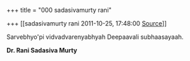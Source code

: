 +++
title = "000 sadasivamurty rani"

+++
[[sadasivamurty rani	2011-10-25, 17:48:00 [Source](https://groups.google.com/g/bvparishat/c/D5iODEjySEU)]]



Sarvebhyo'pi vidvadvarenyabhyah Deepaavali subhaasayaah.  



**Dr. Rani Sadasiva Murty**

